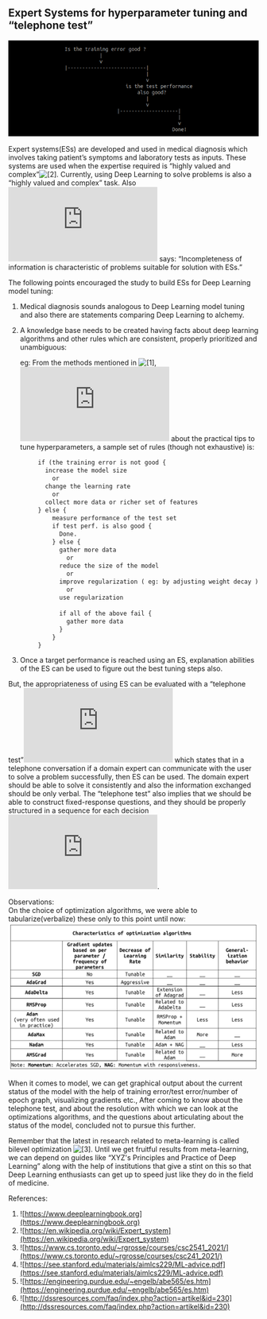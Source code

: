 ## Expert Systems for hyperparameter tuning and “telephone test”
![](es/expert_sys1.png)

Expert systems(ESs) are developed and used in medical diagnosis which involves taking patient’s symptoms and laboratory tests as inputs. These systems are used when the expertise required is “highly valued and complex”![[2]](https://en.wikipedia.org/wiki/Expert_system). Currently, using Deep Learning to solve problems is also a “highly valued and complex” task. Also ![[5]](https://engineering.purdue.edu/~engelb/abe565/es.htm) says: “Incompleteness of information is characteristic of problems suitable for solution with ESs.”

The following points encouraged the study to build ESs for Deep Learning model tuning:

1. Medical diagnosis sounds analogous to Deep  Learning model tuning and also there are statements comparing Deep Learning to alchemy.
2. A knowledge base needs to be created having facts about deep learning algorithms and other rules which are consistent, properly prioritized and unambiguous:

   eg: From the methods mentioned in ![[1]]((www.deeplearningbook.org)), ![[4]](https://see.stanford.edu/materials/aimlcs229/ML-advice.pdf) about the practical tips to tune hyperparameters, a sample set of rules (though not exhaustive) is:
           
            
            if (the training error is not good {
              increase the model size
                or
              change the learning rate
                or
              collect more data or richer set of features
            } else {
                measure performance of the test set
                if test perf. is also good {
                  Done.
                } else {
                  gather more data
                    or
                  reduce the size of the model
                    or
                  improve regularization ( eg: by adjusting weight decay )
                    or 
                  use regularization
                  
                  if all of the above fail {
                    gather more data
                  }
                }
            }
 
 3. Once a target performance is reached using an ES, explanation abilities of the ES can be used to figure out the best tuning steps also.

But, the appropriateness of using ES can be evaluated with a “telephone test”![[5]](https://engineering.purdue.edu/~engelb/abe565/es.htm) which states that in a telephone conversation if a domain expert can communicate with the user to solve a problem successfully, then ES can be used. The domain expert should be able to solve it consistently and also the information exchanged should be only verbal.  The “telephone test” also implies that we should be able to construct fixed-response questions, and they should be properly structured in a sequence for each decision ![[6]](http://dssresources.com/faq/index.php?action=artikel&id=230).

Observations:  
On the choice of optimization algorithms, we were able to tabularize(verbalize) these only to this point until now:
![](es/optimization_algorithm_v2.png)

When it comes to model, we can get graphical output about the current status of the model with the help of training error/test error/number of epoch graph, visualizing gradients etc.,
After coming to know about the telephone test, and about the resolution with which we can look at the optimizations algorithms, and the questions about articulating about the status of the model,  concluded not to pursue this further.  

Remember that the latest in research related to meta-learning is called bilevel optimization ![[3]](https://www.cs.toronto.edu/~rgrosse/courses/csc2541_2021/). Until we get fruitful results from meta-learning,  we can depend on guides like “XYZ's Principles and Practice of Deep Learning” along with the help of institutions that give a stint on this so that Deep Learning enthusiasts can get up to speed just like they do in the field of medicine.

References: 

1) ![https://www.deeplearningbook.org](https://www.deeplearningbook.org)
2) ![https://en.wikipedia.org/wiki/Expert_system](https://en.wikipedia.org/wiki/Expert_system)
3) ![https://www.cs.toronto.edu/~rgrosse/courses/csc2541_2021/](https://www.cs.toronto.edu/~rgrosse/courses/csc241_2021/)
4) ![https://see.stanford.edu/materials/aimlcs229/ML-advice.pdf](https://see.stanford.edu/materials/aimlcs229/ML-advice.pdf)
5) ![https://engineering.purdue.edu/~engelb/abe565/es.htm](https://engineering.purdue.edu/~engelb/abe565/es.htm)
6) ![http://dssresources.com/faq/index.php?action=artikel&id=230](http://dssresources.com/faq/index.php?action=artikel&id=230)
